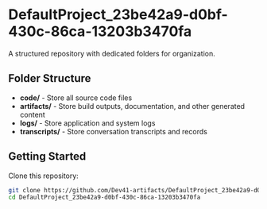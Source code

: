 # DefaultProject_23be42a9-d0bf-430c-86ca-13203b3470fa
A structured repository with dedicated folders for organization.

## Folder Structure

- **code/** - Store all source code files
- **artifacts/** - Store build outputs, documentation, and other generated content
- **logs/** - Store application and system logs
- **transcripts/** - Store conversation transcripts and records

## Getting Started

Clone this repository:
```bash
git clone https://github.com/Dev41-artifacts/DefaultProject_23be42a9-d0bf-430c-86ca-13203b3470fa
cd DefaultProject_23be42a9-d0bf-430c-86ca-13203b3470fa
```
